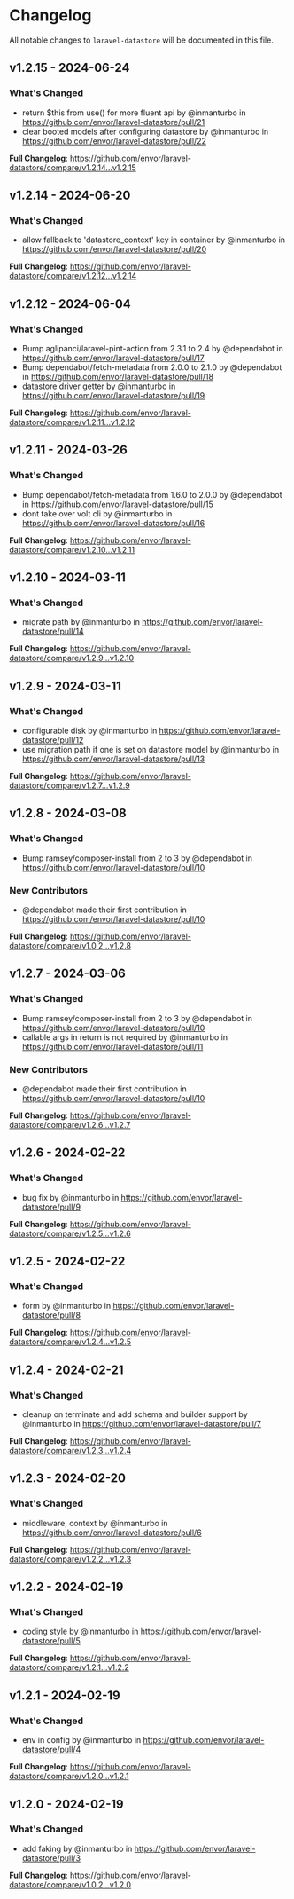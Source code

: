 # Changelog

All notable changes to `laravel-datastore` will be documented in this file.

## v1.2.15 - 2024-06-24

### What's Changed

* return $this from use() for more fluent api by @inmanturbo in https://github.com/envor/laravel-datastore/pull/21
* clear booted models after configuring datastore by @inmanturbo in https://github.com/envor/laravel-datastore/pull/22

**Full Changelog**: https://github.com/envor/laravel-datastore/compare/v1.2.14...v1.2.15

## v1.2.14 - 2024-06-20

### What's Changed

* allow fallback to 'datastore_context' key in container by @inmanturbo in https://github.com/envor/laravel-datastore/pull/20

**Full Changelog**: https://github.com/envor/laravel-datastore/compare/v1.2.12...v1.2.14

## v1.2.12 - 2024-06-04

### What's Changed

* Bump aglipanci/laravel-pint-action from 2.3.1 to 2.4 by @dependabot in https://github.com/envor/laravel-datastore/pull/17
* Bump dependabot/fetch-metadata from 2.0.0 to 2.1.0 by @dependabot in https://github.com/envor/laravel-datastore/pull/18
* datastore driver getter by @inmanturbo in https://github.com/envor/laravel-datastore/pull/19

**Full Changelog**: https://github.com/envor/laravel-datastore/compare/v1.2.11...v1.2.12

## v1.2.11 - 2024-03-26

### What's Changed

* Bump dependabot/fetch-metadata from 1.6.0 to 2.0.0 by @dependabot in https://github.com/envor/laravel-datastore/pull/15
* dont take over volt cli by @inmanturbo in https://github.com/envor/laravel-datastore/pull/16

**Full Changelog**: https://github.com/envor/laravel-datastore/compare/v1.2.10...v1.2.11

## v1.2.10 - 2024-03-11

### What's Changed

* migrate path by @inmanturbo in https://github.com/envor/laravel-datastore/pull/14

**Full Changelog**: https://github.com/envor/laravel-datastore/compare/v1.2.9...v1.2.10

## v1.2.9 - 2024-03-11

### What's Changed

* configurable disk by @inmanturbo in https://github.com/envor/laravel-datastore/pull/12
* use migration path if one is set on datastore model by @inmanturbo in https://github.com/envor/laravel-datastore/pull/13

**Full Changelog**: https://github.com/envor/laravel-datastore/compare/v1.2.7...v1.2.9

## v1.2.8 - 2024-03-08

### What's Changed

* Bump ramsey/composer-install from 2 to 3 by @dependabot in https://github.com/envor/laravel-datastore/pull/10

### New Contributors

* @dependabot made their first contribution in https://github.com/envor/laravel-datastore/pull/10

**Full Changelog**: https://github.com/envor/laravel-datastore/compare/v1.0.2...v1.2.8

## v1.2.7 - 2024-03-06

### What's Changed

* Bump ramsey/composer-install from 2 to 3 by @dependabot in https://github.com/envor/laravel-datastore/pull/10
* callable args in return is not required by @inmanturbo in https://github.com/envor/laravel-datastore/pull/11

### New Contributors

* @dependabot made their first contribution in https://github.com/envor/laravel-datastore/pull/10

**Full Changelog**: https://github.com/envor/laravel-datastore/compare/v1.2.6...v1.2.7

## v1.2.6 - 2024-02-22

### What's Changed

* bug fix by @inmanturbo in https://github.com/envor/laravel-datastore/pull/9

**Full Changelog**: https://github.com/envor/laravel-datastore/compare/v1.2.5...v1.2.6

## v1.2.5 - 2024-02-22

### What's Changed

* form by @inmanturbo in https://github.com/envor/laravel-datastore/pull/8

**Full Changelog**: https://github.com/envor/laravel-datastore/compare/v1.2.4...v1.2.5

## v1.2.4 - 2024-02-21

### What's Changed

* cleanup on terminate and add schema and builder support by @inmanturbo in https://github.com/envor/laravel-datastore/pull/7

**Full Changelog**: https://github.com/envor/laravel-datastore/compare/v1.2.3...v1.2.4

## v1.2.3 - 2024-02-20

### What's Changed

* middleware, context by @inmanturbo in https://github.com/envor/laravel-datastore/pull/6

**Full Changelog**: https://github.com/envor/laravel-datastore/compare/v1.2.2...v1.2.3

## v1.2.2 - 2024-02-19

### What's Changed

* coding style by @inmanturbo in https://github.com/envor/laravel-datastore/pull/5

**Full Changelog**: https://github.com/envor/laravel-datastore/compare/v1.2.1...v1.2.2

## v1.2.1 - 2024-02-19

### What's Changed

* env in config by @inmanturbo in https://github.com/envor/laravel-datastore/pull/4

**Full Changelog**: https://github.com/envor/laravel-datastore/compare/v1.2.0...v1.2.1

## v1.2.0 - 2024-02-19

### What's Changed

* add faking by @inmanturbo in https://github.com/envor/laravel-datastore/pull/3

**Full Changelog**: https://github.com/envor/laravel-datastore/compare/v1.0.2...v1.2.0
